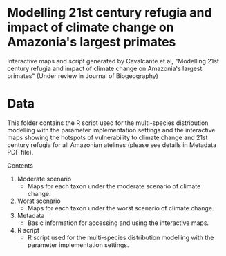 
# Modelling 21st century refugia and impact of climate change on Amazonia's largest primates

<!-- badges: start -->
<!-- badges: end -->

Interactive maps and script generated by Cavalcante et al, "Modelling 21st century refugia and impact of climate change on Amazonia's largest primates" (Under review in Journal of Biogeography)

# Data
This folder contains the R script used for the multi-species distribution modelling with the parameter implementation settings and the interactive maps showing the hotspots of vulnerability to climate change and 21st century refugia for all Amazonian atelines (please
see details in Metadata PDF file).

Contents
1. Moderate scenario
    - Maps for each taxon under the moderate scenario of climate change.
2. Worst scenario
    - Maps for each taxon under the worst scenario of climate change.
3. Metadata
    - Basic information for accessing and using the interactive maps.
4. R script
    - R script used for the multi-species distribution modelling with the parameter implementation settings.
